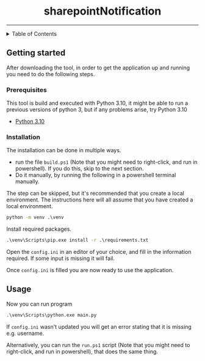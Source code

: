 <div align="center"><h1>sharepointNotification</h1><hr /></div>

<details>
  <summary>Table of Contents</summary>
  <ol>
    <li>
      <a href="#getting-started">Getting Started</a>
      <ul>
        <li><a href="#prerequisites">Prerequisites</a></li>
        <li><a href="#installation">Installation</a></li>
      </ul>
    </li>
    <li><a href="#usage">Usage</a></li>
  </ol>
</details>

<!-- Getting started -->
## Getting started
After downloading the tool, in order to get the application up and running you need to do the following steps.

### Prerequisites
This tool is build and executed with Python 3.10, it might be able to run a previous versions of python 3, but if any problems arise, try Python 3.10
- [Python 3.10](https://www.python.org/downloads/)

### Installation
The installation can be done in multiple ways. 
- run the file `build.ps1` (Note that you might need to right-click, and run in powershell). If you do this, skip to the next section.
- Do it manually, by running the following in a powershell terminal manually.

The step can be skipped, but it's recommended that you create a local environment. 
The instructions here will all assume that you have created a local environment.
``` cmd
python -m venv .\venv 
```

Install required packages.
``` cmd
.\venv\Scripts\pip.exe install -r .\requirements.txt
```

Open the `config.ini` in an editor of your choice, and fill in the information required. If some input is missing it will fail.

Once `config.ini` is filled you are now ready to use the application.

## Usage
Now you can run program
``` cmd
.\venv\Scripts\python.exe main.py
```
If `config.ini` wasn't updated you will get an error stating that it is missing e.g. username.

Alternatively, you can run the `run.ps1` script (Note that you might need to right-click, and run in powershell), that does the same thing.
